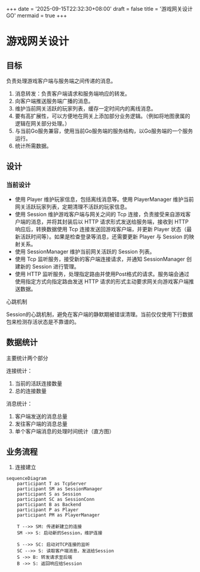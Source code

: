 +++
date = '2025-09-15T22:32:30+08:00'
draft = false
title = '游戏网关设计 GO'
mermaid = true
+++

# 游戏网关设计

## 目标

负责处理游戏客户端与服务端之间传递的消息。

1. 消息转发：负责客户端请求和服务端响应的转发。
2. 向客户端推送服务端广播的消息。
3. 维护当前网关活跃的玩家列表，缓存一定时间内的离线消息。
4. 要有高扩展性，可以方便地在网关上添加部分业务逻辑。（例如将地图隶属的逻辑在网关部分处理。）
5. 与当前Go服务兼容，使用当前Go服务端的服务结构，以Go服务端的一个服务运行。
6. 统计所需数据。

## 设计

### 当前设计

- 使用 Player 维护玩家信息，包括离线消息等。使用 PlayerManager 维护当前网关活跃玩家列表，定期清理不活跃的玩家信息。  
- 使用 Session 维护游戏客户端与网关之间的 Tcp 连接，负责接受来自游戏客户端的消息，并将其封装后以 HTTP 请求形式发送给服务端，接收到 HTTP 响应后，转换数据使用 Tcp 连接发送回游戏客户端，并更新 Player 状态（最新活跃时间等）。如果是检查登录等消息，还需要更新 Player 与 Session 的映射关系。  
- 使用 SessionManager 维护当前网关活跃的 Session 列表。  
- 使用 Tcp 监听服务，接受新的客户端连接请求，并通知 SessionManager 创建新的 Session 进行管理。  
- 使用 HTTP 监听服务，处理指定路由并使用Post格式的请求。服务端会通过使用指定方式向指定路由发送 HTTP 请求的形式主动要求网关向游戏客户端推送数据。  

心跳机制

Session的心跳机制，避免在客户端的静默期被错误清理。当前仅仅使用下行数据包来检测存活状态是不靠谱的。

## 数据统计

主要统计两个部分

连接统计：
1. 当前的活跃连接数量
2. 总的连接数量

消息统计：
1. 客户端发送的消息总量
2. 发往客户端的消息总量
3. 单个客户端消息的处理时间统计（直方图）

## 业务流程

1. 连接建立

``` mermaid
sequenceDiagram
    participant T as TcpServer
    participant SM as SessionManager
    participant S as Session
    participant SC as SessionConn
    participant B as Backend
    participant P as Player
    participant PM as PlayerManager

    T -->> SM: 传递新建立的连接
    SM ->> S: 启动新的Session，维护连接

    S -->> SC: 启动对TCP连接的监听
    SC -->> S: 读取客户端消息，发送给Session
    S ->> B: 转发请求至后端
    B ->> S: 返回响应给Session
```